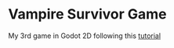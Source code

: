 # Vampire Survivor Game

My 3rd game in Godot 2D following this [tutorial](https://www.youtube.com/watch?v=GwCiGixlqiU)
